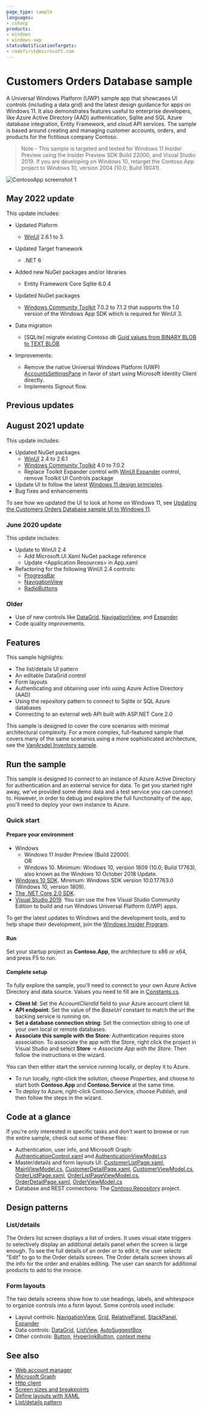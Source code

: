 ```yaml
---
page_type: sample
languages:
- csharp
products:
- windows
- windows-uwp
statusNotificationTargets:
- codefirst@microsoft.com
---
```


<!---
  category: ControlsLayoutAndText Data IdentitySecurityAndEncryption Navigation NetworkingAndWebServices
-->

# Customers Orders Database sample

A Universal Windows Platform (UWP) sample app that showcases UI controls (including a data grid) and the latest design guidance for apps on Windows 11. It also demonstrates features useful to enterprise developers, like Azure Active Directory (AAD) authentication, Sqlite and SQL Azure database integration, Entity Framework, and cloud API services. The sample is based around creating and managing customer accounts, orders, and products for the fictitious company Contoso.

> Note - This sample is targeted and tested for Windows 11 Insider Preview using the Insider Preview SDK Build 22000, and Visual Studio 2019. If you are developing on Windows 10, retarget the Contoso.App project to Windows 10, version 2004 (10.0; Build 19041).

![ContosoApp screenshot 1](images/customer-list.png)

## May 2022 update

This update includes:

* Updated Plaform
  * [WinUI](https://docs.microsoft.com/windows/apps/winui) 2.6.1 to 3.

* Updated Target framework
  * .NET 6

* Added new NuGet packages and/or libraries
  * Entity Framework Core Sqlite 6.0.4

* Updated NuGet packages
  * [Windows Community Toolkit](https://devblogs.microsoft.com/ifdef-windows/windows-community-toolkit-for-project-reunion-0-5/) 7.0.2 to 7.1.2 that supports the 1.0 version of the Windows App SDK which is required for WinUI 3.

* Data migration
  * [SQLite] migrate existing Contoso db [Guid values from BINARY BLOB to TEXT BLOB](https://docs.microsoft.com/ef/core/what-is-new/ef-core-3.x/breaking-changes#guid-values-are-now-stored-as-text-on-sqlite)

* Improvements: 
  * Remove the native Universal Windows Platform (UWP) [AccountsSettingsPane](https://docs.micrsosoft.com/windows/uwp/security/web-account-manager) in favor of start using Microsoft Identity Client directly.
  * Implements Signout flow.

## Previous updates

## August 2021 update

This update includes:

* Updated NuGet packages
  * [WinUI](https://docs.microsoft.com/windows/apps/winui/winui2/getting-started) 2.4 to 2.6.1
  * [Windows Community Toolkit](https://docs.microsoft.com/windows/communitytoolkit/getting-started) 4.0 to 7.0.2
  * Replace Toolkit Expander control with [WinUI Expander](https://docs.microsoft.com/windows/apps/design/controls/expander) control, remove Toolkit UI Controls package
* Update UI to follow the latest [Windows 11 design principles](https://docs.microsoft.com/windows/apps/design/signature-experiences/design-principles).
* Bug fixes and enhancements

To see how we updated the UI to look at home on Windows 11, see [Updating the Customers Orders Database sample UI to Windows 11](windows-11-update.md).

### June 2020 update

This update includes:

* Update to WinUI 2.4
  * Add Microsoft.UI.Xaml NuGet package reference
  * Update <Application.Resources> in App.xaml
* Refactoring for the following WinUI 2.4 controls:
  * [ProgressBar](https://docs.microsoft.com/windows/uwp/design/controls-and-patterns/progress-controls)
  * [NavigationView](https://docs.microsoft.com/windows/uwp/design/controls-and-patterns/navigationview)
  * [RadioButtons](https://docs.microsoft.com/windows/uwp/design/controls-and-patterns/radio-button)

### Older

* Use of new controls like [DataGrid](https://docs.microsoft.com/windows/communitytoolkit/controls/datagrid),
[NavigationView](https://docs.microsoft.com/uwp/api/windows.ui.xaml.controls.navigationview), and
[Expander](https://docs.microsoft.com/windows/communitytoolkit/controls/expander).
* Code quality improvements.

## Features

This sample highlights:

* The list/details UI pattern
* An editable DataGrid control
* Form layouts
* Authenticating and obtaining user info using Azure Active Directory (AAD)
* Using the repository pattern to connect to Sqlite or SQL Azure databases
* Connecting to an external web API built with ASP.NET Core 2.0

This sample is designed to cover the core scenarios with minimal architectural complexity. For a more complex, full-featured sample that covers many of the same scenarios using a more sophisticated architecture, see the [VanArsdel Inventory sample](https://github.com/Microsoft/InventorySample).

## Run the sample

This sample is designed to connect to an instance of Azure Active Directory for authentication and an external service for data.
To get you started right away, we've provided some demo data and a test service you can connect to.
However, in order to debug and explore the full functionality of the app, you'll need to deploy your own instance to Azure.

### Quick start

#### Prepare your environment

* Windows
  * Windows 11 Insider Preview (Build 22000).
  <br/>OR
  * Windows 10. Minimum: Windows 10, version 1809 (10.0; Build 17763), also known as the Windows 10 October 2018 Update.
* [Windows 10 SDK](https://developer.microsoft.com/windows/downloads/windows-10-sdk). Minimum: Windows SDK version 10.0.17763.0 (Windows 10, version 1809).
* [The .NET Core 2.0 SDK](https://www.microsoft.com/net/core).
* [Visual Studio 2019](https://visualstudio.microsoft.com/downloads/). You can use the free Visual Studio Community Edition to build and run Windows Universal Platform (UWP) apps.

To get the latest updates to Windows and the development tools, and to help shape their development, join
the [Windows Insider Program](https://insider.windows.com).

#### Run

Set your startup project as **Contoso.App**, the architecture to x86 or x64, and press F5 to run.

#### Complete setup

To fully explore the sample, you'll need to connect to your own Azure Active Directory and data source. Values you need to fill
are in [Constants.cs](ContosoRepository/Constants.cs).

* **Client Id**: Set the *AccountClientId* field to your Azure account client Id.
* **API endpoint**: Set the value of the *BaseUrl* constant to match the url the backing service is running on.
* **Set a database connection string**: Set the connection string to one of your own local or remote databases.
* **Associate this sample with the Store**: Authentication requires store association. To associate the app with the Store,
right click the project in Visual Studio and select **Store** -> *Associate App with the Store*. Then follow the instructions in the wizard.

You can then either start the service running locally, or deploy it to Azure.

* To run locally, right-click the solution, choose *Properties*, and choose to start both **Contoso.App** and **Contoso.Service** at the same time.
* To deploy to Azure, right-click Contoso.Service, choose *Publish*, and then follow the steps in the wizard.

## Code at a glance

If you're only interested in specific tasks and don't want to browse or run the entire sample, check out some of these files:

* Authentication, user info, and Microsoft Graph: [AuthenticationControl.xaml](ContosoApp/UserControls/AuthenticationControl.xaml)
and [AuthenticationViewModel.cs](ContosoApp/ViewModels/AuthenticationViewModel.cs)
* Master/details and form layouts UI: [CustomerListPage.xaml](ContosoApp/Views/CustomerListPage.xaml),
[MainViewModel.cs](ContosoApp/ViewModels/MainViewModel.cs), [CustomerDetailPage.xaml](ContosoApp/Views/CustomerDetailPage.xaml),
[CustomerViewModel.cs](ContosoApp/ViewModels/CustomerViewModel.cs), [OrderListPage.xaml](ContosoApp/Views/OrderListPage.xaml),
[OrderListPageViewModel.cs](ContosoApp/ViewModels/OrderListPageViewModel.cs), [OrderDetailPage.xaml](ContosoApp/Views/OrderDetailPage.xaml),
[OrderViewModel.cs](ContosoApp/ViewModels/OrderViewModel.cs)
* Database and REST connections: The [Contoso.Repository](ContosoRepository/) project.

## Design patterns

### List/details

The Orders list screen displays a list of orders. It uses visual state triggers to selectively display an additional details
panel when the screen is large enough. To see the full details of an order or to edit it, the user selects "Edit"
to go to the Order details screen. The Order details screen shows all the info for the order and enables editing.
The user can search for additional products to add to the invoice.

### Form layouts

The two details screens show how to use headings, labels, and whitespace to organize controls into a form layout. Some controls used include:

* Layout controls: [NavigationView](hhttps://docs.microsoft.com/windows/winui/api/microsoft.ui.xaml.controls.navigationview),
[Grid](https://docs.microsoft.com/uwp/api/windows.ui.xaml.controls.grid),
[RelativePanel](https://docs.microsoft.com/uwp/api/windows.ui.xaml.controls.relativepanel),
[StackPanel](https://docs.microsoft.com/uwp/api/windows.ui.xaml.controls.stackpanel),
[Expander](https://docs.microsoft.com/windows/winui/api/microsoft.ui.xaml.controls.expander)
* Data controls: [DataGrid](https://docs.microsoft.com/windows/communitytoolkit/controls/datagrid),
[ListView](https://docs.microsoft.com/uwp/api/windows.ui.xaml.controls.listview),
[AutoSuggestBox](https://docs.microsoft.com/uwp/api/windows.ui.xaml.controls.autosuggestbox)
* Other controls: [Button](https://docs.microsoft.com/uwp/api/windows.ui.xaml.controls.button),
[HyperlinkButton](https://docs.microsoft.com/uwp/api/windows.ui.xaml.controls.hyperlinkbutton),
[context menu](https://docs.microsoft.com/windows/apps/design/controls/menus-and-context-menus)

## See also

* [Web account manager](https://docs.microsoft.com/windows/uwp/security/web-account-manager)
* [Microsoft Graph](https://developer.microsoft.com/graph)
* [Http client](https://docs.microsoft.com/windows/uwp/networking/httpclient)
* [Screen sizes and breakpoints](https://docs.microsoft.com/windows/apps/design/layout/screen-sizes-and-breakpoints-for-responsive-design)
* [Define layouts with XAML](https://docs.microsoft.com/windows/apps/design/layout/layouts-with-xaml)
* [List/details pattern](https://docs.microsoft.com/windows/apps/design/controls/list-details)
